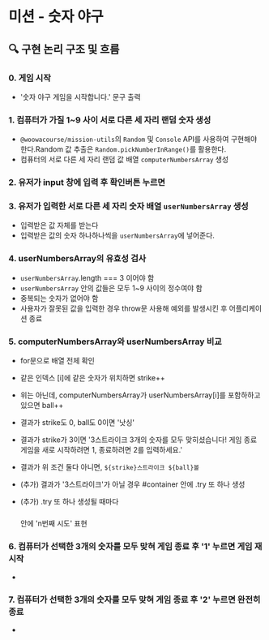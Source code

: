 # 미션 - 숫자 야구

## 🔍 구현 논리 구조 및 흐름

### 0. 게임 시작

- '숫자 야구 게임을 시작합니다.' 문구 출력

### 1. 컴퓨터가 가질 1~9 사이 서로 다른 세 자리 랜덤 숫자 생성

- `@woowacourse/mission-utils`의 `Random` 및 `Console` API를 사용하여 구현해야 한다.Random 값 추출은 `Random.pickNumberInRange()`를 활용한다.
- 컴퓨터의 서로 다른 세 자리 랜덤 값 배열 `computerNumbersArray` 생성

### 2. 유저가 input 창에 입력 후 확인버튼 누르면

### 3. 유저가 입력한 서로 다른 세 자리 숫자 배열 `userNumbersArray` 생성

- 입력받은 값 자체를 받는다
- 입력받은 값의 숫자 하나하나씩을 `userNumbersArray`에 넣어준다.

### 4. userNumbersArray의 유효성 검사

- `userNumbersArray`.length === 3 이어야 함
- `userNumbersArray` 안의 값들은 모두 1~9 사이의 정수여야 함
- 중복되는 숫자가 없어야 함
- 사용자가 잘못된 값을 입력한 경우 throw문 사용해 예외를 발생시킨 후 어플리케이션 종료

### 5. computerNumbersArray와 userNumbersArray 비교

- for문으로 배열 전체 확인
- 같은 인덱스 [i]에 같은 숫자가 위치하면 strike++
- 위는 아닌데, computerNumbersArray가 userNumbersArray[i]를 포함하하고 있으면 ball++
- 결과가 strike도 0, ball도 0이면 '낫싱'
- 결과가 strike가 3이면 '3스트라이크 3개의 숫자를 모두 맞히셨습니다! 게임 종료
  게임을 새로 시작하려면 1, 종료하려면 2를 입력하세요.'
- 결과가 위 조건 둘다 아니면, `${strike}스트라이크 ${ball}볼`

- (추가) 결과가 '3스트라이크'가 아닐 경우 #container 안에 .try 또 하나 생성
- (추가) .try 또 하나 생성될 때마다 <h5 class="nth_try"></h5> 안에 'n번째 시도' 표현

### 6. 컴퓨터가 선택한 3개의 숫자를 모두 맞혀 게임 종료 후 '1' 누르면 게임 재시작

-

### 7. 컴퓨터가 선택한 3개의 숫자를 모두 맞혀 게임 종료 후 '2' 누르면 완전히 종료

-
